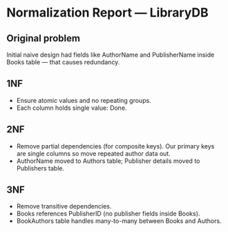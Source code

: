 # Normalization Report — LibraryDB

## Original problem
Initial naive design had fields like AuthorName and PublisherName inside Books table — that causes redundancy.

## 1NF
- Ensure atomic values and no repeating groups.
- Each column holds single value: Done.

## 2NF
- Remove partial dependencies (for composite keys). Our primary keys are single columns so move repeated author data out.
- AuthorName moved to Authors table; Publisher details moved to Publishers table.

## 3NF
- Remove transitive dependencies.
- Books references PublisherID (no publisher fields inside Books).
- BookAuthors table handles many-to-many between Books and Authors.
